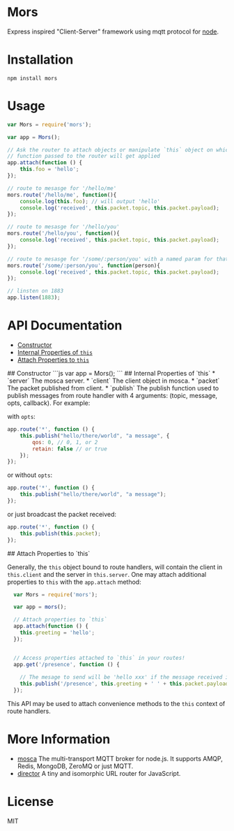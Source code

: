 Mors
====

Express inspired "Client-Server" framework using mqtt protocol for [node](nodejs.org).

# Installation
```
npm install mors
```

# Usage

```js
var Mors = require('mors');

var app = Mors();

// Ask the router to attach objects or manipulate `this` object on which the
// function passed to the router will get applied
app.attach(function () {
	this.foo = 'hello';
});

// route to mesasge for '/hello/me'
mors.route('/hello/me', function(){
	console.log(this.foo); // will output 'hello'
	console.log('received', this.packet.topic, this.packet.payload);
});

// route to mesasge for '/hello/you'
mors.route('/hello/you', function(){
	console.log('received', this.packet.topic, this.packet.payload);
});

// route to mesasge for '/some/:person/you' with a named param for that token
mors.route('/some/:person/you', function(person){
	console.log('received', this.packet.topic, this.packet.payload);
});

// linsten on 1883
app.listen(1883);
```

# API Documentation

* [Constructor](#constructor)
* [Internal Properties of `this`](#internal-properties-of-this)
* [Attach Properties to `this`](#attach-to-this)

<a name="constructor"/>
## Constructor
```js
var app = Mors();
```

<a name="internal-properties-of-this"/>
## Internal Properties of `this`
* `server` The mosca server.
* `client` The client object in mosca.
* `packet` The packet published from client.
* `publish` The publish function used to publish messages from route handler with 4 arguments: (topic, message, opts, callback). For example:

with `opts`:

```js
app.route('*', function () {
	this.publish("hello/there/world", "a message", {
		qos: 0, // 0, 1, or 2
  		retain: false // or true
  	});
});
```

or without `opts`:

```js
app.route('*', function () {
	this.publish("hello/there/world", "a message");
});
```

or just broadcast the packet received:

```js
app.route('*', function () {
	this.publish(this.packet);
});
```

<a name="attach-to-this"/>
## Attach Properties to `this`

Generally, the `this` object bound to route handlers, will contain the client in `this.client` and the server in `this.server`. One may attach additional properties to `this` with the `app.attach` method:

```js
  var Mors = require('mors');

  var app = mors();

  // Attach properties to `this`
  app.attach(function () {
    this.greeting = 'hello';
  });


  // Access properties attached to `this` in your routes!
  app.get('/presence', function () {
  
    // The mesage to send will be 'hello xxx' if the message received is 'xxx'
    this.publish('/presence', this.greeting + ' ' + this.packet.payload);
  });
```

This API may be used to attach convenience methods to the `this` context of route handlers.

# More Information

* [mosca](http://github.com/mcollina/mosca) The multi-transport MQTT broker for node.js. It supports AMQP, Redis, MongoDB, ZeroMQ or just MQTT.
* [director](http://github.com/flatiron/director) A tiny and isomorphic URL router for JavaScript.

# License

MIT